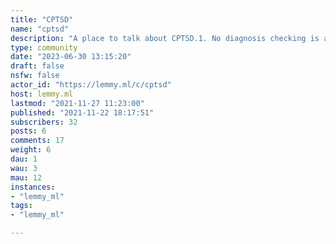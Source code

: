 ```yaml
---
title: "CPTSD" 
name: "cptsd"
description: "A place to talk about CPTSD.1. No diagnosis checking is allowed, If someone says they have it, they have it. It's not your job to dig through someone's medical history. It's invalidating.2. None of the very basic isms and phobias. Includes but not limited to racism, sexism, classism, homophobia, transphobia. 3. CW your post if it contains triggering topics. If you have to ask, just use a CW."
type: community
date: "2023-06-30 13:15:20"
draft: false
nsfw: false
actor_id: "https://lemmy.ml/c/cptsd"
host: lemmy.ml
lastmod: "2021-11-27 11:23:00"
published: "2021-11-22 18:17:51"
subscribers: 32
posts: 6
comments: 17
weight: 6
dau: 1
wau: 3
mau: 12
instances:
- "lemmy_ml"
tags: 
- "lemmy_ml"

---
```

